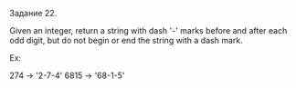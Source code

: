 Задание 22. 

Given an integer, return a string with dash '-' marks before and after each odd digit, but do not begin or end the string with a dash mark.

Ex:

274 -> '2-7-4'
6815 -> '68-1-5'
